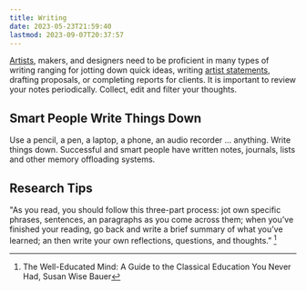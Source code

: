 ```yaml
---
title: Writing
date: 2023-05-23T21:59:40
lastmod: 2023-09-07T20:37:57
---
```


[Artists](artists.md), makers, and designers need to be proficient in many types of writing ranging for jotting down quick ideas, writing [artist statements](how-to-write-an-artist-statement.md), drafting proposals, or completing reports for clients. It is important to review your notes periodically. Collect, edit and filter your thoughts.

## Smart People Write Things Down

Use a pencil, a pen, a laptop, a phone, an audio recorder ... anything. Write things down. Successful and smart people have written notes, journals, lists and other memory offloading systems.

## Research Tips

"As you read, you should follow this three-part process: jot own specific phrases, sentences, an paragraphs as you come across them; when you’ve finished your reading, go back and write a brief summary of what you’ve learned; an then write your own reflections, questions, and thoughts.” [^1]

[^1]: The Well-Educated Mind: A Guide to the Classical Education You Never Had, Susan Wise Bauer
